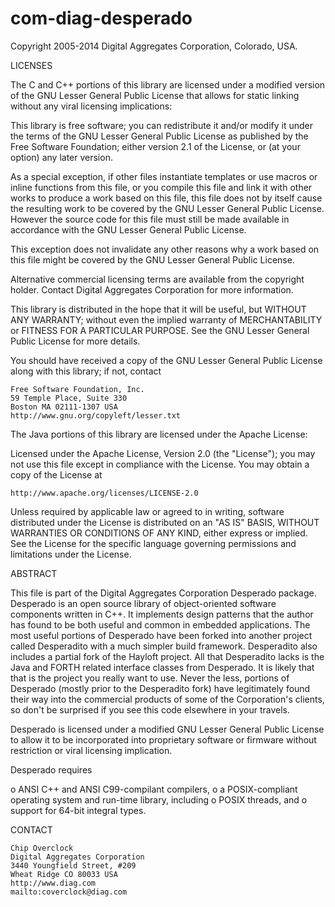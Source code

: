 com-diag-desperado
==================

Copyright 2005-2014 Digital Aggregates Corporation, Colorado, USA.

LICENSES

The C and C++ portions of this library are licensed under a modified
version of the GNU Lesser General Public License that allows for
static linking without any viral licensing implications:

This library is free software; you can redistribute it and/or
modify it under the terms of the GNU Lesser General Public
License as published by the Free Software Foundation; either
version 2.1 of the License, or (at your option) any later version.

As a special exception, if other files instantiate templates or
use macros or inline functions from this file, or you compile
this file and link it with other works to produce a work based on
this file, this file does not by itself cause the resulting work
to be covered by the GNU Lesser General Public License. However
the source code for this file must still be made available in
accordance with the GNU Lesser General Public License.

This exception does not invalidate any other reasons why a work
based on this file might be covered by the GNU Lesser General
Public License.

Alternative commercial licensing terms are available from the copyright
holder. Contact Digital Aggregates Corporation for more information.

This library is distributed in the hope that it will be useful,
but WITHOUT ANY WARRANTY; without even the implied warranty of
MERCHANTABILITY or FITNESS FOR A PARTICULAR PURPOSE. See the
GNU Lesser General Public License for more details.

You should have received a copy of the GNU Lesser General Public
License along with this library; if not, contact

    Free Software Foundation, Inc.
    59 Temple Place, Suite 330
    Boston MA 02111-1307 USA
    http://www.gnu.org/copyleft/lesser.txt

The Java portions of this library are licensed under the Apache
License:

Licensed under the Apache License, Version 2.0 (the "License");
you may not use this file except in compliance with the License.
You may obtain a copy of the License at

    http://www.apache.org/licenses/LICENSE-2.0

Unless required by applicable law or agreed to in writing, software
distributed under the License is distributed on an "AS IS" BASIS,
WITHOUT WARRANTIES OR CONDITIONS OF ANY KIND, either express or implied.
See the License for the specific language governing permissions and
limitations under the License.

ABSTRACT

This file is part of the Digital Aggregates Corporation Desperado package.
Desperado is an open source library of object-oriented software components
written in C++. It implements design patterns that the author has found to be
both useful and common in embedded applications. The most useful portions
of Desperado have been forked into another project called Desperadito with a
much simpler build framework. Desperadito also includes a partial fork of the
Hayloft project. All that Desperadito lacks is the Java and FORTH related
interface classes from Desperado. It is likely that that is the project you
really want to use. Never the less, portions of Desperado (mostly prior to the
Desperadito fork) have legitimately found their way into the commercial products
of some of the Corporation's clients, so don't be surprised if you see this
code elsewhere in your travels.

Desperado is licensed under a modified GNU Lesser General Public License to
allow it to be incorporated into proprietary software or firmware without
restriction or viral licensing implication.

Desperado requires

o   ANSI C++ and ANSI C99-compilant compilers,
o   a POSIX-compliant operating system and run-time library, including
o   POSIX threads, and
o   support for 64-bit integral types.

CONTACT

    Chip Overclock
    Digital Aggregates Corporation
    3440 Youngfield Street, #209
    Wheat Ridge CO 80033 USA
    http://www.diag.com
    mailto:coverclock@diag.com
